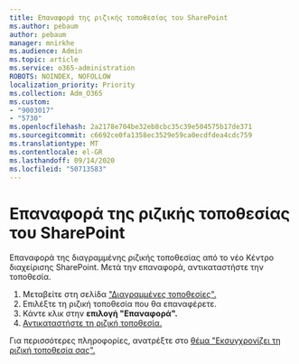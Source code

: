 ```yaml
---
title: Επαναφορά της ριζικής τοποθεσίας του SharePoint
ms.author: pebaum
author: pebaum
manager: mnirkhe
ms.audience: Admin
ms.topic: article
ms.service: o365-administration
ROBOTS: NOINDEX, NOFOLLOW
localization_priority: Priority
ms.collection: Adm_O365
ms.custom:
- "9003017"
- "5730"
ms.openlocfilehash: 2a2178e704be32eb8cbc35c39e504575b17de371
ms.sourcegitcommit: c6692ce0fa1358ec3529e59ca0ecdfdea4cdc759
ms.translationtype: MT
ms.contentlocale: el-GR
ms.lasthandoff: 09/14/2020
ms.locfileid: "50713583"
---
```

# <a name="restore-the-sharepoint-root-site"></a>Επαναφορά της ριζικής τοποθεσίας του SharePoint

Επαναφορά της διαγραμμένης ριζικής τοποθεσίας από το νέο Κέντρο διαχείρισης SharePoint. Μετά την επαναφορά, αντικαταστήστε την τοποθεσία.

1. Μεταβείτε στη σελίδα ["Διαγραμμένες τοποθεσίες".](https://admin.microsoft.com/sharepoint?page=recycleBin&modern=true) 
2. Επιλέξτε τη ριζική τοποθεσία που θα επαναφέρετε.
3. Κάντε κλικ στην **επιλογή "Επαναφορά".**
4. [Αντικαταστήστε τη ριζική τοποθεσία.](https://docs.microsoft.com/sharepoint/troubleshoot/sites/url-that-resides-under-root-site-collection-is-broken)

Για περισσότερες πληροφορίες, ανατρέξτε στο [θέμα "Εκσυγχρονίζει τη ριζική τοποθεσία σας".](https://docs.microsoft.com/sharepoint/modern-root-site)
